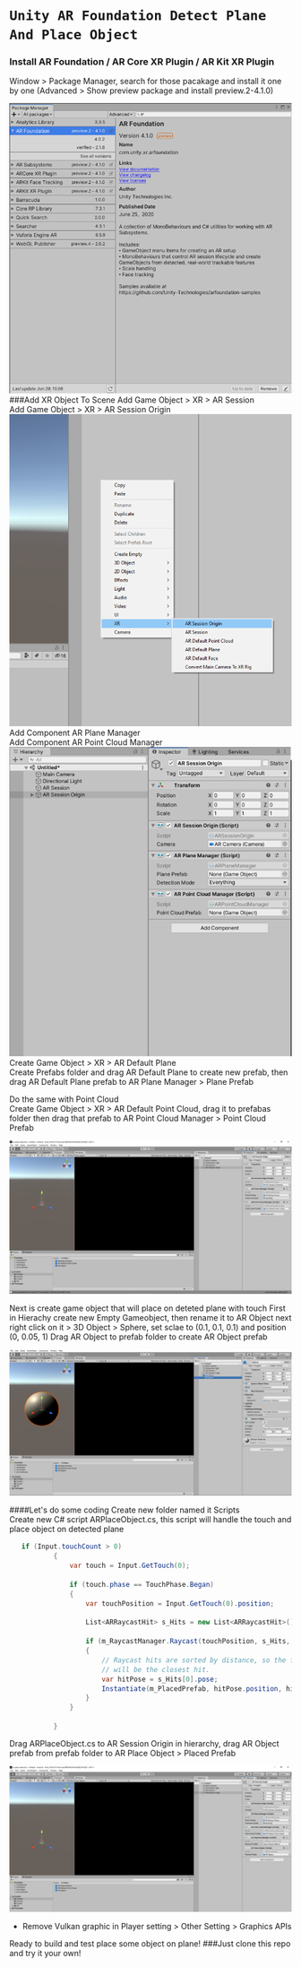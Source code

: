 # `Unity AR Foundation Detect Plane And Place Object`
### Install AR Foundation / AR Core XR Plugin / AR Kit XR Plugin

Window > Package Manager, search for those pacakage and install it one by one
(Advanced > Show preview package and install preview.2-4.1.0)

![alt text](Screenshot/package-manager.png)
###Add XR Object To Scene
Add Game Object > XR > AR Session <br>
Add Game Object > XR > AR Session Origin
![alt text](Screenshot/add-xr.png)
Add Component AR Plane Manager<br>
Add Component AR Point Cloud Manager
![alt text](Screenshot/add-component.png)
Create Game Object > XR > AR Default Plane <br>
Create Prefabs folder and drag AR Default Plane to create new prefab, then
drag AR Default Plane prefab to AR Plane Manager > Plane Prefab

Do the same with Point Cloud <br>
Create Game Object > XR > AR Default Point Cloud, drag it to prefabas folder
then drag that prefab to AR Point Cloud Manager > Point Cloud Prefab

![alt text](Screenshot/create-prefabs.png)

Next is create game object that will place on deteted plane with touch
First in Hierachy create new Empty Gameobject, then rename it to AR Object
next right click on it > 3D Object > Sphere, set sclae to (0.1, 0.1, 0.1)
and position (0, 0.05, 1)
Drag AR Object to prefab folder to create AR Object prefab

![alt text](Screenshot/ar-object-prefab.png)

####Let's do some coding 
Create new folder named it Scripts <br>
Create new C# script ARPlaceObject.cs, this script will handle the touch and place object on detected plane

 ```csharp
    if (Input.touchCount > 0)
            {
                var touch = Input.GetTouch(0);
    
                if (touch.phase == TouchPhase.Began)
                {
                    var touchPosition = Input.GetTouch(0).position;
                
                    List<ARRaycastHit> s_Hits = new List<ARRaycastHit>();
                
                    if (m_RaycastManager.Raycast(touchPosition, s_Hits, TrackableType.PlaneWithinPolygon))
                    {
                        // Raycast hits are sorted by distance, so the first one
                        // will be the closest hit.
                        var hitPose = s_Hits[0].pose;
                        Instantiate(m_PlacedPrefab, hitPose.position, hitPose.rotation);
                    }
                }
    
            }
```
Drag ARPlaceObject.cs to AR Session Origin in hierarchy, drag AR Object prefab from prefab folder to AR Place Object > Placed Prefab

![alt text](Screenshot/ready-to-build.png)
* Remove Vulkan graphic in Player setting > Other Setting > Graphics APIs

Ready to build and test place some object on plane!
###Just clone this repo and try it your own!